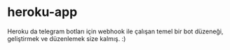 # heroku-app

Heroku da telegram botları için webhook ile çalışan temel bir bot düzeneği, geliştirmek ve düzenlemek size kalmış. :)
